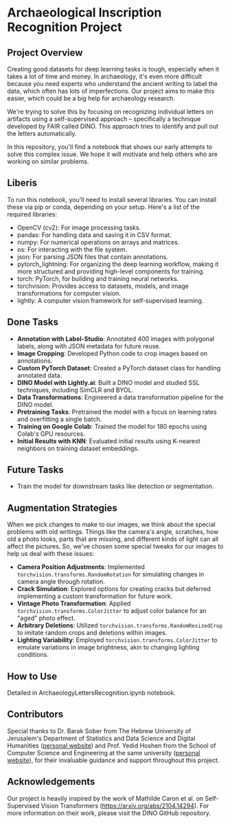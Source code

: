 # Archaeological Inscription Recognition Project

## Project Overview

Creating good datasets for deep learning tasks is tough, especially when it takes a lot of time and money. In archaeology, it's even more difficult because you need experts who understand the ancient writing to label the data, which often has lots of imperfections. Our project aims to make this easier, which could be a big help for archaeology research.

We're trying to solve this by focusing on recognizing individual letters on artifacts using a self-supervised approach – specifically a technique developed by FAIR called DINO. This approach tries to identify and pull out the letters automatically.

In this repository, you'll find a notebook that shows our early attempts to solve this complex issue. We hope it will motivate and help others who are working on similar problems.

## Liberis
To run this notebook, you'll need to install several libraries. You can install these via pip or conda, depending on your setup. Here's a list of the required libraries:
- OpenCV (cv2): For image processing tasks.
- pandas: For handling data and saving it in CSV format.
- numpy: For numerical operations on arrays and matrices.
- os: For interacting with the file system.
- json: For parsing JSON files that contain annotations.
- pytorch_lightning: For organizing the deep learning workflow, making it more structured and providing high-level components for training.
- torch: PyTorch, for building and training neural networks.
- torchvision: Provides access to datasets, models, and image transformations for computer vision.
- lightly: A computer vision framework for self-supervised learning.

## Done Tasks
- **Annotation with Label-Studio**: Annotated 400 images with polygonal labels, along with JSON metadata for future reuse.
- **Image Cropping**: Developed Python code to crop images based on annotations.
- **Custom PyTorch Dataset**: Created a PyTorch dataset class for handling annotated data.
- **DINO Model with Lightly.ai**: Built a DINO model and studied SSL techniques, including SimCLR and BYOL.
- **Data Transformations**: Engineered a data transformation pipeline for the DINO model.
- **Pretraining Tasks**: Pretrained the model with a focus on learning rates and overfitting a single batch.
- **Training on Google Colab**: Trained the model for 180 epochs using Colab's GPU resources.
- **Initial Results with KNN**: Evaluated initial results using K-nearest neighbors on training dataset embeddings.

## Future Tasks
- Train the model for downstream tasks like detection or segmentation.

## Augmentation Strategies
When we pick changes to make to our images, we think about the special problems with old writings. Things like the camera's angle, scratches, how old a photo looks, parts that are missing, and different kinds of light can all affect the pictures. So, we've chosen some special tweaks for our images to help us deal with these issues:
- **Camera Position Adjustments**: Implemented `torchvision.transforms.RandomRotation` for simulating changes in camera angle through rotation.
- **Crack Simulation**: Explored options for creating cracks but deferred implementing a custom transformation for future work.
- **Vintage Photo Transformation**: Applied `torchvision.transforms.ColorJitter` to adjust color balance for an "aged" photo effect.
- **Arbitrary Deletions**: Utilized `torchvision.transforms.RandomResizedCrop` to imitate random crops and deletions within images.
- **Lighting Variability**: Employed `torchvision.transforms.ColorJitter` to emulate variations in image brightness, akin to changing lighting conditions.
## How to Use
Detailed in ArchaeologyLettersRecognition.ipynb notebook.

## Contributors
Special thanks to Dr. Barak Sober from The Hebrew University of Jerusalem's Department of Statistics and Data Science and Digital Humanities ([personal website](https://barakino.wixsite.com/academics)) and Prof. Yedid Hoshen from the School of Computer Science and Engineering at the same university ([personal website](https://www.cs.huji.ac.il/~yedid/)), for their invaluable guidance and support throughout this project.

## Acknowledgements
Our project is heavily inspired by the work of Mathilde Caron et al. on Self-Supervised Vision Transformers (https://arxiv.org/abs/2104.14294).
For more information on their work, please visit the DINO GitHub repository.
